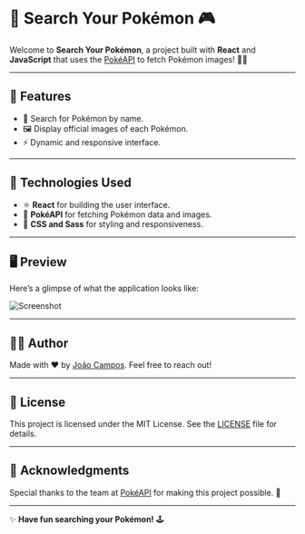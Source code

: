 # 🐾 Search Your Pokémon 🎮

Welcome to **Search Your Pokémon**, a project built with **React** and **JavaScript** that uses the [PokéAPI](https://pokeapi.co/) to fetch Pokémon images! 📸✨

---

## 🌟 Features
- 🔎 Search for Pokémon by name.
- 🖼️ Display official images of each Pokémon.
- ⚡ Dynamic and responsive interface.

---

## 🚀 Technologies Used
- ⚛️ **React** for building the user interface.
- 📡 **PokéAPI** for fetching Pokémon data and images.
- 🎨 **CSS and Sass** for styling and responsiveness.

---

## 🖥️ Preview
Here’s a glimpse of what the application looks like:

![Screenshot](https://via.placeholder.com/800x400?text=Project+Screenshot)

---

## 🧑‍💻 Author
Made with ❤️ by [João Campos](https://github.com/your-username). Feel free to reach out!

---

## 📜 License
This project is licensed under the MIT License. See the [LICENSE](./LICENSE) file for details.

---

## 🌈 Acknowledgments
Special thanks to the team at [PokéAPI](https://pokeapi.co/) for making this project possible. 🎉

---

✨ **Have fun searching your Pokémon!** 🕹️

